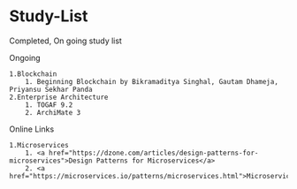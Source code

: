 # Study-List
Completed, On going study list


Ongoing

    1.Blockchain
        1. Beginning Blockchain by Bikramaditya Singhal, Gautam Dhameja, Priyansu Sekhar Panda 
    2.Enterprise Architecture
        1. TOGAF 9.2
        2. ArchiMate 3
       

      
   
Online Links

    1.Microservices
        1. <a href="https://dzone.com/articles/design-patterns-for-microservices">Design Patterns for Microservices</a>
        2. <a href="https://microservices.io/patterns/microservices.html">Microservices.io</a>
